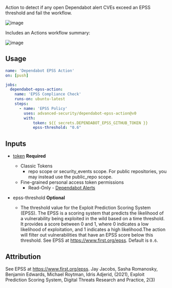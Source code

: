 Action to detect if any open Dependabot alert CVEs exceed an EPSS threshold and fail the workflow.

![image](https://github.com/user-attachments/assets/267c2084-5769-4a82-92ae-2bad09701202)

Includes an Actions workflow summary:

![image](https://github.com/user-attachments/assets/dc53adad-5aed-4493-acf2-5ea544f30916)


## Usage

```yml
name: 'Dependabot EPSS Action'
on: [push]

jobs:
  dependabot-epss-action:
    name: 'EPSS Compliance Check'
    runs-on: ubuntu-latest
    steps:
      - name: 'EPSS Policy'
        uses: advanced-security/dependabot-epss-action@v0
        with:
            token: ${{ secrets.DEPENDABOT_EPSS_GITHUB_TOKEN }}
            epss-threshold: "0.6"
```

## Inputs
* [token](https://docs.github.com/en/actions/security-guides/automatic-token-authentication#permissions-for-the-github_token) **Required**
   * Classic Tokens
      *  repo scope or security_events scope. For public repositories, you may instead use the public_repo scope.
   * Fine-grained personal access token permissions
      * Read-Only - [Dependabot Alerts](https://docs.github.com/en/rest/overview/permissions-required-for-fine-grained-personal-access-tokens?apiVersion=2022-11-28#vulnerability-alerts)

* epss-threshold **Optional**
  * The threshold value for the Exploit Prediction Scoring System (EPSS). The EPSS is a scoring system that predicts the likelihood of a vulnerability being exploited in the wild based on a time threshold. It provides a score between 0 and 1, where 0 indicates a low likelihood of exploitation, and 1 indicates a high likelihood.The action will filter out vulnerabilities that have an EPSS score below this threshold.  See EPSS at https://www.first.org/epss. Default is `0.6`.


## Attribution
See EPSS at https://www.first.org/epss.
Jay Jacobs, Sasha Romanosky, Benjamin Edwards, Michael Roytman, Idris Adjerid, (2021), Exploit Prediction Scoring System, Digital Threats Research and Practice, 2(3)
